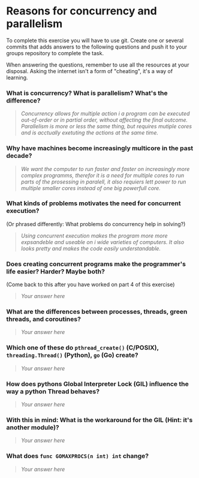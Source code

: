 # Reasons for concurrency and parallelism


To complete this exercise you will have to use git. Create one or several commits that adds answers to the following questions and push it to your groups repository to complete the task.

When answering the questions, remember to use all the resources at your disposal. Asking the internet isn't a form of "cheating", it's a way of learning.

 ### What is concurrency? What is parallelism? What's the difference?
 > *Concurrency allows for multiple action i a program can be executed out-of-order or in partial order, without affecting the final outcome. Parallelism is more or less the same thing, but requires mutiple cores and is acctually exetuting the actions at the same time.*
 
 ### Why have machines become increasingly multicore in the past decade?
 > *We want the computer to run faster and faster on increasingly more complex programms, therefor it is a need for multiple cores to run parts of the prosessing in paralell, it also requiers lett power to run multiple smaller cores instead of one big powerfull core.*
 
 ### What kinds of problems motivates the need for concurrent execution?
 (Or phrased differently: What problems do concurrency help in solving?)
 > *Using concurrent execution makes the program more more expsandeble and useable on i wide varieties of computers. It also looks pretty and makes the code easily understandable.*
 
 ### Does creating concurrent programs make the programmer's life easier? Harder? Maybe both?
 (Come back to this after you have worked on part 4 of this exercise)
 > *Your answer here*
 
 ### What are the differences between processes, threads, green threads, and coroutines?
 > *Your answer here*
 
 ### Which one of these do `pthread_create()` (C/POSIX), `threading.Thread()` (Python), `go` (Go) create?
 > *Your answer here*
 
 ### How does pythons Global Interpreter Lock (GIL) influence the way a python Thread behaves?
 > *Your answer here*
 
 ### With this in mind: What is the workaround for the GIL (Hint: it's another module)?
 > *Your answer here*
 
 ### What does `func GOMAXPROCS(n int) int` change? 
 > *Your answer here*
